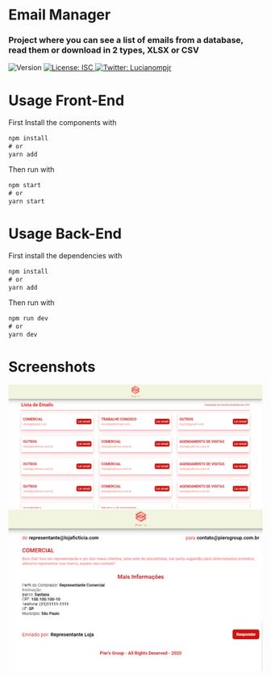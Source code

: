 # Email Manager

### Project where you can see a list of emails from a database, read them or download in 2 types, XLSX or CSV

<p>
  <img alt="Version" src="https://img.shields.io/badge/version-1.0.0-blue.svg?cacheSeconds=2592000" />
  <a href="#" target="_blank">
    <img alt="License: ISC" src="https://img.shields.io/badge/License-ISC-yellow.svg" />
  </a>
  <a href="https://twitter.com/Lucianompjr" target="_blank">
    <img alt="Twitter: Lucianompjr" src="https://img.shields.io/twitter/follow/Lucianompjr.svg?style=social" />
  </a>
</p>

# Usage Front-End

First Install the components with

```
npm install
# or
yarn add

```

Then run with

```
npm start
# or
yarn start

```

# Usage Back-End

First install the dependencies with

```
npm install
# or
yarn add
```

Then run with

```
npm run dev
# or
yarn dev
```

# Screenshots

<img src="./web/public/readme1.png" alt="initial page background">
<img src="./web/public/readme2.png" alt="email card example">
